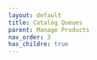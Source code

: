 ```yaml
---
layout: default
title: Catalog Queues
parent: Manage Products
nav_order: 3
has_childre: true
---
```

